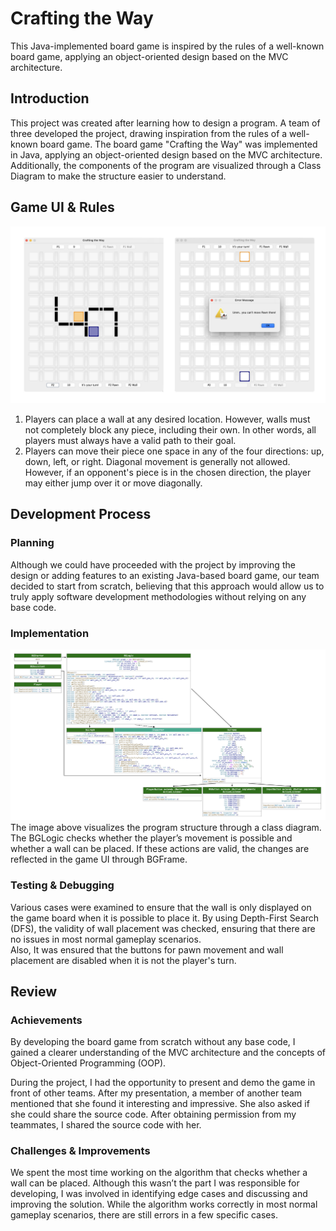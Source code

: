 # Crafting the Way
This Java-implemented board game is inspired by the rules of a well-known board game, applying an object-oriented design based on the MVC architecture.

## Introduction
This project was created after learning how to design a program.
A team of three developed the project, drawing inspiration from the rules of a well-known board game.
The board game "Crafting the Way" was implemented in Java, applying an object-oriented design based on the MVC architecture.
Additionally, the components of the program are visualized through a Class Diagram to make the structure easier to understand.


## Game UI & Rules

![Game UI](https://github.com/highlees/crafting-the-way/blob/main/game-ui.jpg)
1. Players can place a wall at any desired location. However, walls must not completely block any piece, including their own. In other words, all players must always have a valid path to their goal.
2. Players can move their piece one space in any of the four directions: up, down, left, or right. Diagonal movement is generally not allowed. However, if an opponent's piece is in the chosen direction, the player may either jump over it or move diagonally.


## Development Process

### Planning
Although we could have proceeded with the project by improving the design or adding features to an existing Java-based board game, 
our team decided to start from scratch, believing that this approach would allow us to truly apply software development methodologies without relying on any base code.

### Implementation
![Class Diagram](https://github.com/highlees/crafting-the-way/blob/main/class-diagram.png)
The image above visualizes the program structure through a class diagram.  
The BGLogic checks whether the player’s movement is possible and whether a wall can be placed. If these actions are valid, the changes are reflected in the game UI through BGFrame.

### Testing & Debugging
Various cases were examined to ensure that the wall is only displayed on the game board when it is possible to place it. 
By using Depth-First Search (DFS), the validity of wall placement was checked, 
ensuring that there are no issues in most normal gameplay scenarios.  
Also, It was ensured that the buttons for pawn movement and wall placement are disabled when it is not the player's turn.


## Review

### Achievements
By developing the board game from scratch without any base code, 
I gained a clearer understanding of the MVC architecture and the concepts of Object-Oriented Programming (OOP). 

During the project, I had the opportunity to present and demo the game in front of other teams. 
After my presentation, a member of another team mentioned that she found it interesting and impressive. 
She also asked if she could share the source code. After obtaining permission from my teammates, I shared the source code with her.

### Challenges & Improvements
We spent the most time working on the algorithm that checks whether a wall can be placed. 
Although this wasn’t the part I was responsible for developing, 
I was involved in identifying edge cases and discussing and improving the solution. 
While the algorithm works correctly in most normal gameplay scenarios, there are still errors in a few specific cases.
